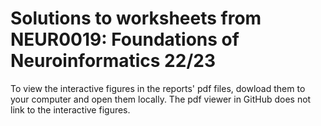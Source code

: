 # Solutions to worksheets from NEUR0019: Foundations of Neuroinformatics 22/23
To view the interactive figures in the reports' pdf files, dowload them to your computer and open them locally. The pdf viewer in GitHub does not link to the interactive figures.

